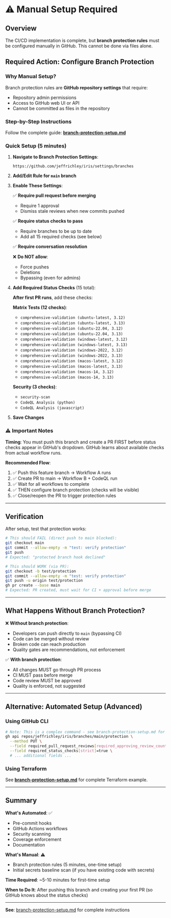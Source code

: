 # ⚠️ Manual Setup Required

## Overview

The CI/CD implementation is complete, but **branch protection rules** must be configured manually in GitHub. This cannot be done via files alone.

## Required Action: Configure Branch Protection

### Why Manual Setup?

Branch protection rules are **GitHub repository settings** that require:

- Repository admin permissions
- Access to GitHub web UI or API
- Cannot be committed as files in the repository

### Step-by-Step Instructions

Follow the complete guide: **[branch-protection-setup.md](./branch-protection-setup.md)**

### Quick Setup (5 minutes)

1. **Navigate to Branch Protection Settings**:

   ```
   https://github.com/jeffrichley/iris/settings/branches
   ```

2. **Add/Edit Rule for `main` branch**

3. **Enable These Settings**:

   ✅ **Require pull request before merging**
   - Require 1 approval
   - Dismiss stale reviews when new commits pushed

   ✅ **Require status checks to pass**
   - Require branches to be up to date
   - Add all 15 required checks (see below)

   ✅ **Require conversation resolution**

   ❌ **Do NOT allow**:
   - Force pushes
   - Deletions
   - Bypassing (even for admins)

4. **Add Required Status Checks** (15 total):

   **After first PR runs**, add these checks:

   **Matrix Tests (12 checks)**:
   - `comprehensive-validation (ubuntu-latest, 3.12)`
   - `comprehensive-validation (ubuntu-latest, 3.13)`
   - `comprehensive-validation (ubuntu-22.04, 3.12)`
   - `comprehensive-validation (ubuntu-22.04, 3.13)`
   - `comprehensive-validation (windows-latest, 3.12)`
   - `comprehensive-validation (windows-latest, 3.13)`
   - `comprehensive-validation (windows-2022, 3.12)`
   - `comprehensive-validation (windows-2022, 3.13)`
   - `comprehensive-validation (macos-latest, 3.12)`
   - `comprehensive-validation (macos-latest, 3.13)`
   - `comprehensive-validation (macos-14, 3.12)`
   - `comprehensive-validation (macos-14, 3.13)`

   **Security (3 checks)**:
   - `security-scan`
   - `CodeQL Analysis (python)`
   - `CodeQL Analysis (javascript)`

5. **Save Changes**

### ⚠️ Important Notes

**Timing**: You must push this branch and create a PR FIRST before status checks appear in GitHub's dropdown. GitHub learns about available checks from actual workflow runs.

**Recommended Flow**:

1. ✅ Push this feature branch → Workflow A runs
2. ✅ Create PR to main → Workflow B + CodeQL run
3. ✅ Wait for all workflows to complete
4. ✅ THEN configure branch protection (checks will be visible)
5. ✅ Close/reopen the PR to trigger protection rules

---

## Verification

After setup, test that protection works:

```bash
# This should FAIL (direct push to main blocked):
git checkout main
git commit --allow-empty -m "test: verify protection"
git push
# Expected: "protected branch hook declined"

# This should WORK (via PR):
git checkout -b test/protection
git commit --allow-empty -m "test: verify protection"
git push -u origin test/protection
gh pr create --base main
# Expected: PR created, must wait for CI + approval before merge
```

---

## What Happens Without Branch Protection?

❌ **Without branch protection**:

- Developers can push directly to `main` (bypassing CI)
- Code can be merged without review
- Broken code can reach production
- Quality gates are recommendations, not enforcement

✅ **With branch protection**:

- All changes MUST go through PR process
- CI MUST pass before merge
- Code review MUST be approved
- Quality is enforced, not suggested

---

## Alternative: Automated Setup (Advanced)

### Using GitHub CLI

```bash
# Note: This is a complex command - see branch-protection-setup.md for full details
gh api repos/jeffrichley/iris/branches/main/protection \
  --method PUT \
  --field required_pull_request_reviews[required_approving_review_count]=1 \
  --field required_status_checks[strict]=true \
  # ... additional fields ...
```

### Using Terraform

See **[branch-protection-setup.md](./branch-protection-setup.md)** for complete Terraform example.

---

## Summary

**What's Automated**: ✅

- Pre-commit hooks
- GitHub Actions workflows
- Security scanning
- Coverage enforcement
- Documentation

**What's Manual**: ⚠️

- Branch protection rules (5 minutes, one-time setup)
- Initial secrets baseline scan (if you have existing code with secrets)

**Time Required**: ~5-10 minutes for first-time setup

**When to Do It**: After pushing this branch and creating your first PR (so GitHub knows about the status checks)

---

**See**: [branch-protection-setup.md](./branch-protection-setup.md) for complete instructions
